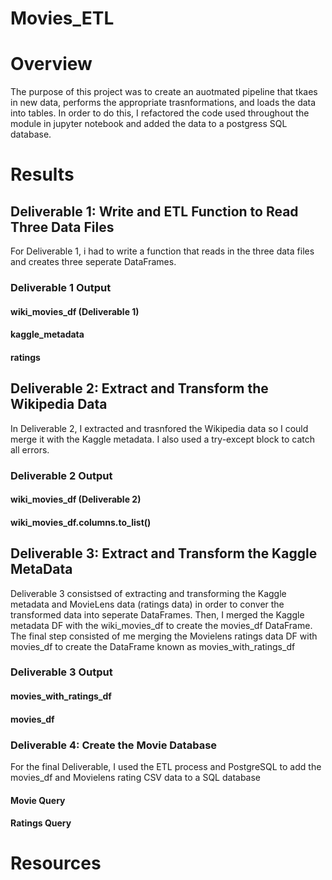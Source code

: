 # Movies_ETL

# Overview
The purpose of this project was to create an auotmated pipeline that tkaes in new data, performs the appropriate trasnformations, and loads the data into tables. In order to do this, I refactored the code used throughout the module in jupyter notebook and added the data to a postgress SQL database.

# Results
## Deliverable 1: Write and ETL Function to Read Three Data Files
For Deliverable 1, i had to write a function that reads in the three data files and creates three seperate DataFrames.

### Deliverable 1 Output
#### wiki_movies_df (Deliverable 1)

#### kaggle_metadata

#### ratings


## Deliverable 2: Extract and Transform the Wikipedia Data
In Deliverable 2, I extracted and trasnfored the Wikipedia data so I could merge it with the Kaggle metadata. I also used a try-except block to catch all errors.

### Deliverable 2 Output
#### wiki_movies_df (Deliverable 2)

#### wiki_movies_df.columns.to_list()


## Deliverable 3: Extract and Transform the Kaggle MetaData
Deliverable 3 consistsed of extracting and transforming the Kaggle metadata and MovieLens data (ratings data) in order to conver the transformed data into seperate DataFrames. Then, I merged the Kaggle metadata DF with the wiki_movies_df to create the movies_df DataFrame. The final step consisted of me merging the Movielens ratings data DF with movies_df to create the DataFrame known as movies_with_ratings_df

### Deliverable 3 Output
#### movies_with_ratings_df

#### movies_df


### Deliverable 4: Create the Movie Database
For the final Deliverable, I used the ETL process and PostgreSQL to add the movies_df and Movielens rating CSV data to a SQL database

#### Movie Query


#### Ratings Query


# Resources
